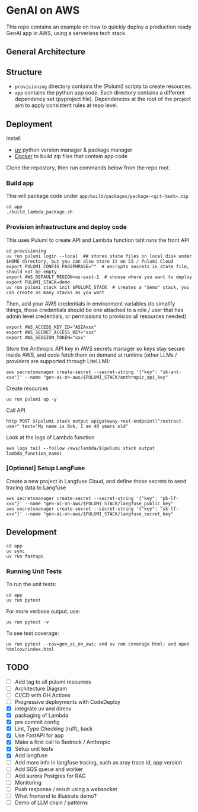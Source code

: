 # GenAI on AWS

This repo contains an example on how to quickly deploy a production ready GenAI app in AWS, using a serverless tech stack.


## General Architecture

## Structure

- `provisioning` directory contains the (Pulumi) scripts to create resources.
- `app` contains the python app code.
Each directory contains a different dependency set (pyproject file).
Dependencies at the root of the project aim to apply  consistent rules at repo level.


## Deployment

Install 

 - [uv](https://docs.astral.sh/uv/getting-started/installation/) python version manager & package manager
 - [Docker](https://docs.docker.com/engine/install/) to build zip files that contain app code


 Clone the repostory, then run commands below from the repo root.

 ### Build app 

 This will package code under `app/build/packages/package-<git-hash>.zip`

 ```fish
cd app
./build_lambda_package.sh
 ```


### Provision infrastructure and deploy code

 This uses Pulumi to create API and Lambda function taht runs the front API

 ```fish
cd provisioning
uv run pulumi login --local  ## stores state files on local disk under $HOME directory, but you can also store it on S3 / Pulumi Cloud
export PULUMI_CONFIG_PASSPHRASE=""  # encrypts secrets in state file, should not be empty
export AWS_DEFAULT_REGION=us-east-1  # choose where you want to deploy
export PULUMI_STACK=demo
uv run pulumi stack init $PULUMI_STACK  # creates a "demo" stack, you can create as many stacks as you want
```

Then, add your AWS credentials in environment variables (to simplify things, those credentials should be one attached to a role / user that has admin level credentials, or permissions to provision all resources needed)

```fish
export AWS_ACCESS_KEY_ID="ASIAxxx"
export AWS_SECRET_ACCESS_KEY="xxx"
export AWS_SESSION_TOKEN="xxx"
```

Store the Anthropic API key in AWS secrets manager so keys stay secure inside AWS, and code fetch them on demand at runtime (other LLMs / providers are supported through LiteLLM):

```fish
aws secretsmanager create-secret --secret-string '{"key": "sk-ant-xxx"}' --name "gen-ai-on-aws/$PULUMI_STACK/anthropic_api_key"
```

Create resources

```fish
uv run pulumi up -y
````

Call API

```fish
http POST $(pulumi stack output apigateway-rest-endpoint)"/extract-user" text="My name is Bob, I am 40 years old"
```

Look at the logs of Lambda function

```fish
aws logs tail --follow /aws/lambda/$(pulumi stack output lambda_function_name)
```


### [Optional] Setup LangFuse

Create a new project in Langfuse Cloud, and define those secrets to send tracing data to Langfuse

```fish
aws secretsmanager create-secret --secret-string '{"key": "pk-lf-xxx"}' --name "gen-ai-on-aws/$PULUMI_STACK/langfuse_public_key"
aws secretsmanager create-secret --secret-string '{"key": "sk-lf-xxx"}' --name "gen-ai-on-aws/$PULUMI_STACK/langfuse_secret_key"
```

## Development

```fish
cd app
uv sync
uv run fastapi
```

### Running Unit Tests

To run the unit tests:

```fish
cd app
uv run pytest
```

For more verbose output, use:

```fish
uv run pytest -v
```

To see test coverage:

```fish
uv run pytest --cov=gen_ai_on_aws; and uv run coverage html; and open htmlcov/index.html 
```

## TODO

- [ ] Add tag to all pulumi resources
- [ ] Architecture Diagram
- [ ] CI/CD with GH Actions
- [ ] Progressive deployments with CodeDeploy
- [x] integrate uv and direnv
- [x] packaging of Lambda
- [x] pre commit config
- [x] Lint, Type Checking (ruff), back
- [x] Use FastAPI for app
- [x] Make a first call to Bedrock / Anthropic
- [x] Setup unit tests
- [x] Add langfuse
- [ ] Add more info in langfuse tracing, such as xray trace id, app version
- [ ] Add SQS queue and worker
- [ ] Add aurora Postgres for RAG
- [ ] Monitoring
- [ ] Push response / result using a websocket
- [ ] What frontend to illustrate demo?
- [ ] Demo of LLM chain / patterns
